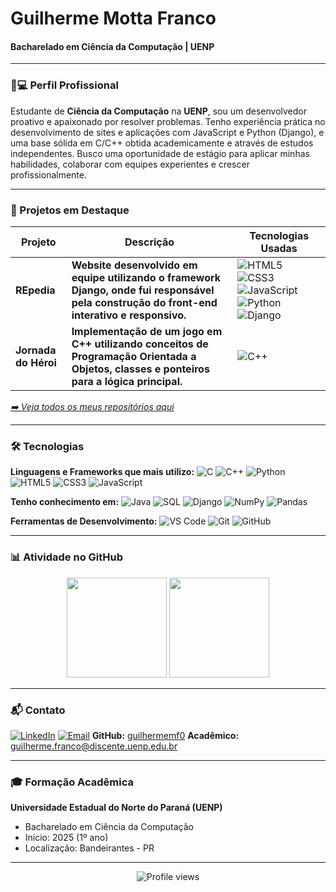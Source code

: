 # Guilherme Motta Franco
#### Bacharelado em Ciência da Computação | UENP

---

### 👨💻 Perfil Profissional
Estudante de **Ciência da Computação** na **UENP**, sou um desenvolvedor proativo e apaixonado por resolver problemas. Tenho experiência prática no desenvolvimento de sites e aplicações com JavaScript e Python (Django), e uma base sólida em C/C++ obtida academicamente e através de estudos independentes. Busco uma oportunidade de estágio para aplicar minhas habilidades, colaborar com equipes experientes e crescer profissionalmente.

---

### 🚀 Projetos em Destaque

| Projeto | Descrição | Tecnologias Usadas |
|---|---|---|
| **REpedia** | **Website desenvolvido em equipe utilizando o framework Django, onde fui responsável pela construção do front-end interativo e responsivo.**  | ![HTML5](https://img.shields.io/badge/HTML5-E34F26?style=flat-square&logo=html5&logoColor=white) ![CSS3](https://img.shields.io/badge/CSS3-1572B6?style=flat-square&logo=css3&logoColor=white) ![JavaScript](https://img.shields.io/badge/JavaScript-F7DF1E?style=flat-square&logo=javascript&logoColor=black) ![Python](https://img.shields.io/badge/Python-3776AB?style=flat-square&logo=python&logoColor=white) ![Django](https://img.shields.io/badge/Django-092E20?style=flat-square&logo=django&logoColor=white) |
| **Jornada do Héroi** | **Implementação de um jogo em C++ utilizando conceitos de Programação Orientada a Objetos, classes e ponteiros para a lógica principal.** | ![C++](https://img.shields.io/badge/C%2B%2B-00599C?style=flat-square&logo=cplusplus&logoColor=white) |

_[➡️ Veja todos os meus repositórios aqui](https://github.com/guilhermemf0?tab=repositories)_

---

### 🛠️ Tecnologias
**Linguagens e Frameworks que mais utilizo:**
![C](https://img.shields.io/badge/C-00599C?style=flat-square&logo=c&logoColor=white)
![C++](https://img.shields.io/badge/C%2B%2B-00599C?style=flat-square&logo=cplusplus&logoColor=white)
![Python](https://img.shields.io/badge/Python-3776AB?style=flat-square&logo=python&logoColor=white)
![HTML5](https://img.shields.io/badge/HTML5-E34F26?style=flat-square&logo=html5&logoColor=white)
![CSS3](https://img.shields.io/badge/CSS3-1572B6?style=flat-square&logo=css3&logoColor=white)
![JavaScript](https://img.shields.io/badge/JavaScript-F7DF1E?style=flat-square&logo=javascript&logoColor=black)

**Tenho conhecimento em:**
![Java](https://img.shields.io/badge/Java-ED8B00?style=flat-square&logo=openjdk&logoColor=white)
![SQL](https://img.shields.io/badge/SQL-4479A1?style=flat-square&logo=mysql&logoColor=white)
![Django](https://img.shields.io/badge/Django-%23092E20.svg?logo=django&logoColor=white)
![NumPy](https://img.shields.io/badge/NumPy-013243?style=flat-square&logo=numpy&logoColor=white)
![Pandas](https://img.shields.io/badge/Pandas-150458?style=flat-square&logo=pandas&logoColor=white)

**Ferramentas de Desenvolvimento:**
![VS Code](https://img.shields.io/badge/VS_Code-007ACC?style=flat-square&logo=visual-studio-code&logoColor=white)
![Git](https://img.shields.io/badge/Git-F05032?style=flat-square&logo=git&logoColor=white)
![GitHub](https://img.shields.io/badge/GitHub-181717?style=flat-square&logo=github&logoColor=white)

---

### 📊 Atividade no GitHub
<p align="center">
  <img height="160em" src="https://github-readme-stats.vercel.app/api?username=guilhermemf0&show_icons=true&theme=tokyonight&hide_title=true"/>
  <img height="160em" src="https://github-readme-stats.vercel.app/api/top-langs/?username=guilhermemf0&layout=compact&theme=tokyonight"/>
</p>

---

### 📬 Contato
[![LinkedIn](https://img.shields.io/badge/LinkedIn-Connect-0077B5?style=flat&logo=linkedin)](https://www.linkedin.com/in/guilherme-motta-977b94355/)
[![Email](https://img.shields.io/badge/Email-gui.mottafranco@gmail.com-D14836?style=flat&logo=gmail)](mailto:gui.mottafranco@gmail.com)
**GitHub:** [guilhermemf0](https://github.com/guilhermemf0)
**Acadêmico:** guilherme.franco@discente.uenp.edu.br

---

### 🎓 Formação Acadêmica
**Universidade Estadual do Norte do Paraná (UENP)**
- Bacharelado em Ciência da Computação
- Início: 2025 (1º ano)
- Localização: Bandeirantes - PR

---

<p align="center">
  <img src="https://komarev.com/ghpvc/?username=guilhermemf0&color=7d40ff&style=flat-square" alt="Profile views"/>
</p>
